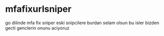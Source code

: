 # mfafixurlsniper
go dilinde mfa fix sniper eski snipcilere burdan selam olsun bu isler bizden gecti genclerin onunu aciyoruz

